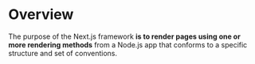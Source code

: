# Overview

The purpose of the Next.js framework **is to render pages using one or more rendering methods** from a Node.js app that conforms to a specific structure and set of conventions.
